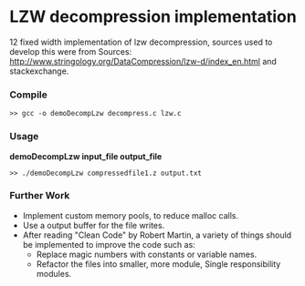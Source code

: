 
# LZW decompression implementation

12 fixed width implementation of lzw decompression, sources used to develop this were from Sources: http://www.stringology.org/DataCompression/lzw-d/index_en.html and stackexchange.

### Compile

``` >> gcc -o demoDecompLzw decompress.c lzw.c ```

### Usage

**demoDecompLzw      input_file     output_file**

``` >> ./demoDecompLzw compressedfile1.z output.txt ```

### Further Work
- Implement custom memory pools, to reduce malloc calls.
- Use a output buffer for the file writes.
- After reading "Clean Code" by Robert Martin, a variety of things should be implemented to improve the code such as:
  - Replace magic numbers with constants or variable names.
  - Refactor the files into smaller, more module, Single responsibility modules.
